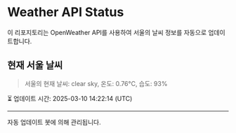 
# Weather API Status

이 리포지토리는 OpenWeather API를 사용하여 서울의 날씨 정보를 자동으로 업데이트합니다.

## 현재 서울 날씨
> 서울의 현재 날씨: clear sky, 온도: 0.76°C, 습도: 93%

⏳ 업데이트 시간: 2025-03-10 14:22:14 (UTC)

---
자동 업데이트 봇에 의해 관리됩니다.
